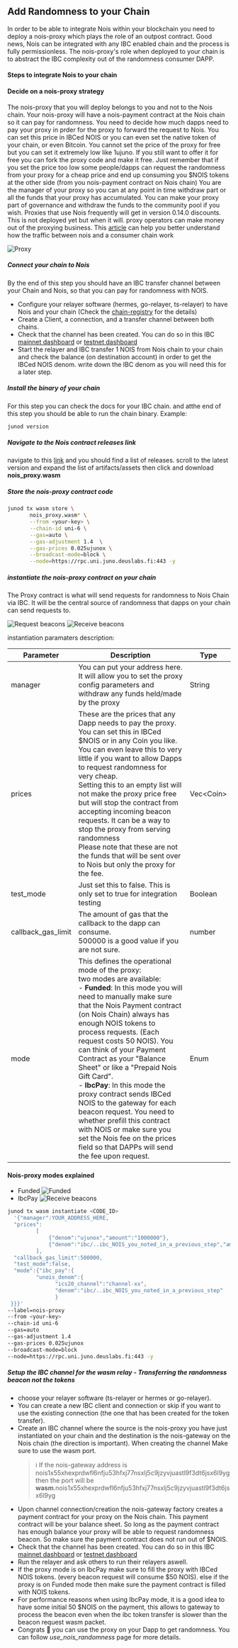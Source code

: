 ## Add Randomness to your Chain

In order to be able to integrate Nois within your blockchain you need to deploy
a nois-proxy which plays the role of an outpost contract. Good news, Nois can be
integrated with any IBC enabled chain and the process is fully permissionless.
The nois-proxy's role when deployed to your chain is to abstract the IBC
complexity out of the randomness consumer DAPP.

#### Steps to integrate Nois to your chain

#### Decide on a nois-proxy strategy

The nois-proxy that you will deploy belongs to you and not to the Nois chain.
Your nois-proxy will have a nois-payment contract at the Nois chain so it can
pay for randomness. You need to decide how much dapps need to pay your proxy in
prder for the proxy to forward the request to Nois. You can set this price in
IBCed NOIS or you can even set the native token of your chain, or even Bitcoin.
You cannot set the price of the proxy for free but you can set it extremely low
like 1ujuno. If you still want to offer it for free you can fork the proxy code
and make it free. Just remember that if you set the price too low some
people/dapps can request the randomness from your proxy for a cheap price and
end up consuming you $NOIS tokens at the other side (from you nois-payment
contract on Nois chain) You are the manager of your proxy so you can at any
point in time withdraw part or all the funds that your proxy has accumulated.
You can make your proxy part of governance and withdraw the funds to the
community pool if you wish. Proxies that use Nois frequently will get in version
0.14.0 discounts. This is not deployed yet but when it will. proxy operators can
make money out of the proxying business. This
[article](https://scripta.network/@noislabs/ccc968a7-991a-4eef-a603-725c814fe6c7)
can help you better understand how the traffic between nois and a consumer chain
work

![Proxy](img/nois-proxy.png)

##### Connect your chain to Nois

By the end of this step you should have an IBC transfer channel between your
Chain and Nois, so that you can pay for randomness with NOIS.

- Configure your relayer software (hermes, go-relayer, ts-relayer) to have Nois
  and your chain (Check the
  [chain-registry](https://github.com/cosmos/chain-registry/tree/master/nois)
  for the details)
- Create a Client, a connection, and a transfer channel between both chains.
- Check that the channel has been created. You can do so in this IBC
  [mainnet dashboard](https://ibc.nois.network/connections) or
  [testnet dashboard](https://testnet.ibc.nois.network/)
- Start the relayer and IBC transfer 1 NOIS from Nois chain to your chain and
  check the balance (on destination account) in order to get the IBCed NOIS
  denom. write down the IBC denom as you will need this for a later step.

##### Install the binary of your chain

For this step you can check the docs for your IBC chain. and atthe end of this
step you should be able to run the chain binary. Example:

```sh
junod version
```

##### Navigate to the Nois contract releases link

navigate to this [link](https://github.com/noislabs/nois-contracts/releases) and
you should find a list of releases. scroll to the latest version and expand the
list of artifacts/assets then click and download **nois_proxy.wasm**

##### Store the nois-proxy contract code

```sh
junod tx wasm store \
       nois_proxy.wasm* \
       --from <your-key> \
       --chain-id uni-6 \
       --gas=auto \
       --gas-adjustment 1.4  \
       --gas-prices 0.025ujunox \
       --broadcast-mode=block \
       --node=https://rpc.uni.juno.deuslabs.fi:443 -y
```

##### instantiate the nois-proxy contract on your chain

The Proxy contract is what will send requests for randomness to Nois Chain via
IBC. It will be the central source of randomness that dapps on your chain can
send requests to.

![Request beacons](img/proxy-1.png) ![Receive beacons](img/proxy-2.png)

instantiation paramaters description:

| Parameter          | Description                                                                                                                                                                                                                                                                                                                                                                                                                                                                                                                                                                                                                                           | Type       |
| ------------------ | ----------------------------------------------------------------------------------------------------------------------------------------------------------------------------------------------------------------------------------------------------------------------------------------------------------------------------------------------------------------------------------------------------------------------------------------------------------------------------------------------------------------------------------------------------------------------------------------------------------------------------------------------------- | ---------- |
| manager            | You can put your address here. <br>It will allow you to set the proxy config parameters and withdraw any funds held/made by the proxy                                                                                                                                                                                                                                                                                                                                                                                                                                                                                                                 | String     |
| prices             | These are the prices that any Dapp needs to pay the proxy.<br>You can set this in IBCed $NOIS or in any Coin you like.<br>You can even leave this to very little if you want to allow Dapps to request randomness for very cheap.<br>Setting this to an empty list will not make the proxy price free but will stop the contract from accepting incoming beacon requests. It can be a way to stop the proxy from serving randomness <br>Please note that these are not the funds that will be sent over to Nois but only the proxy for the fee.                                                                                                       | Vec\<Coin> |
| test_mode          | Just set this to false. This is only set to true for integration testing                                                                                                                                                                                                                                                                                                                                                                                                                                                                                                                                                                              | Boolean    |
| callback_gas_limit | The amount of gas that the callback to the dapp can consume. <br>500000 is a good value if you are not sure.                                                                                                                                                                                                                                                                                                                                                                                                                                                                                                                                          | number     |
| mode               | This defines the operational mode of the proxy:<br>two modes are available: <br> - **Funded**: In this mode you will need to manually make sure that the Nois Payment contract (on Nois Chain) always has enough NOIS tokens to process requests. (Each request costs 50 NOIS). You can think of your Payment Contract as your "Balance Sheet" or like a "Prepaid Nois Gift Card".<br> - **IbcPay**: In this mode the proxy contract sends IBCed NOIS to the gateway for each beacon request. You need to whether prefill this contract with NOIS or make sure you set the Nois fee on the prices field so that DAPPs will send the fee upon request. | Enum       |

#### Nois-proxy modes explained

- Funded ![Funded](img/proxy-funded.png)
- IbcPay ![Receive beacons](img/proxy-ibcpay.png)

```sh
junod tx wasm instantiate <CODE_ID>
  '{"manager":YOUR_ADDRESS_HERE,
  "prices":
         [
             {"denom":"ujunox","amount":"1000000"},
             {"denom":"ibc/..ibc_NOIS_you_noted_in_a_previous_step","amount":"50000000"}
         ],
  "callback_gas_limit":500000,
  "test_mode":false,
  "mode":{"ibc_pay":{
         "unois_denom":{
               "ics20_channel":"channel-xx",
               "denom":"ibc/..ibc_NOIS_you_noted_in_a_previous_step"
               }
 }}}'
--label=nois-proxy
--from <your-key>
--chain-id uni-6
--gas=auto
--gas-adjustment 1.4
--gas-prices 0.025ujunox
--broadcast-mode=block
--node=https://rpc.uni.juno.deuslabs.fi:443 -y
```

##### Setup the IBC channel for the wasm relay - Transferring the randomness beacon not the tokens

- choose your relayer software (ts-relayer or hermes or go-relayer).
- You can create a new IBC client and connection or skip if you want to use the
  existing connection (the one that has been created for the token transfer).
- Create an IBC channel where the source is the nois-proxy you have just
  instantiated on your chain and the destination is the nois-gateway on the Nois
  chain (the direction is important). When creating the channel Make sure to use
  the wasm port.
  > ℹ️ If the nois-gateway address is
  > nois1x55xhexprdwfl6nfju53hfxj77nsxlj5c9jzyvjuastl9f3dt6jsx6l9yg then the
  > port will be
  > **wasm**.nois1x55xhexprdwfl6nfju53hfxj77nsxlj5c9jzyvjuastl9f3dt6jsx6l9yg
- Upon channel connection/creation the nois-gateway factory creates a payment
  contract for your proxy on the Nois chain. This payment contract will be your
  balance sheet. So long as the payment contract has enough balance your proxy
  will be able to request randomness beacon. So make sure the payment contract
  does not run out of $NOIS.
- Check that the channel has been created. You can do so in this IBC
  [mainnet dashboard](https://ibc.nois.network/connections) or
  [testnet dashboard](https://testnet.ibc.nois.network/)
- Run the relayer and ask others to run their relayers aswell.
- If the proxy mode is on IbcPay make sure to fill the proxy with IBCed NOIS
  tokens. (every beacon request will consume $50 NOIS). else if the proxy is on
  Funded mode then make sure the payment contract is filled with NOIS tokens.
- For performance reasons when using IbcPay mode, it is a good idea to have some
  initial 50 $NOIS on the payment, this allows to gateway to process the beacon
  even when the ibc token transfer is slower than the beacon request wasm
  packet.
- Congrats 🎉 you can use the proxy on your Dapp to get randomness. You can
  follow _use_nois_randomness_ page for more details.
